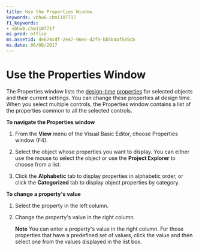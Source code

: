 ```yaml
---
title: Use the Properties Window
keywords: vbhw6.chm1107717
f1_keywords:
- vbhw6.chm1107717
ms.prod: office
ms.assetid: de674cdf-2e47-96ea-d2f9-bb5b4af685cb
ms.date: 06/08/2017
---
```



# Use the Properties Window

The  Properties window lists the [design-time](../../Glossary/vbe-glossary.md#design-time) [properties](../../Glossary/vbe-glossary.md#property) for selected objects and their current settings. You can change these properties at design time. When you select multiple controls, the Properties window contains a list of the properties common to all the selected controls.

 **To navigate the Properties window**




1. From the  **View** menu of the Visual Basic Editor, choose Properties window (F4).
    
2. Select the object whose properties you want to display. You can either use the mouse to select the object or use the  **Project Explorer** to choose from a list.
    
3. Click the  **Alphabetic** tab to display properties in alphabetic order, or click the **Categorized** tab to display object properties by category.
    

 **To change a property's value**


1. Select the property in the left column.
    
2. Change the property's value in the right column.
    
     **Note**  You can enter a property's value in the right column. For those properties that have a predefined set of values, click the value and then select one from the values displayed in the list box.


